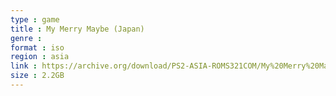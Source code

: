 ```yaml
---
type : game
title : My Merry Maybe (Japan)
genre : 
format : iso
region : asia
link : https://archive.org/download/PS2-ASIA-ROMS321COM/My%20Merry%20Maybe%20%28Japan%29.7z
size : 2.2GB
---
```

